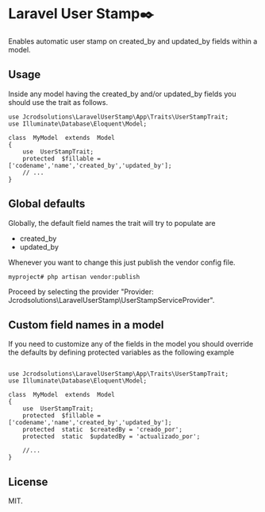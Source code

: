 
# Laravel User Stamp✒️

Enables automatic user stamp on created_by and updated_by fields within a model.

## Usage
Inside any model having the created_by and/or updated_by fields you should use the trait as follows.
```
use Jcrodsolutions\LaravelUserStamp\App\Traits\UserStampTrait;
use Illuminate\Database\Eloquent\Model;

class  MyModel  extends  Model
{
	use  UserStampTrait;
	protected  $fillable = ['codename','name','created_by','updated_by'];
	// ...
}
```
## Global defaults
Globally, the default field names the trait will try to populate are 
* created_by
* updated_by

Whenever you want to change this just publish the vendor config file. 
```
myproject# php artisan vendor:publish
```
Proceed by selecting the provider "Provider: Jcrodsolutions\LaravelUserStamp\UserStampServiceProvider".

## Custom field names in a model
If you need to customize any of the fields in the model you should override the defaults by defining protected variables as the following example
```

use Jcrodsolutions\LaravelUserStamp\App\Traits\UserStampTrait;
use Illuminate\Database\Eloquent\Model;

class  MyModel  extends  Model
{
	use  UserStampTrait;
	protected  $fillable = ['codename','name','created_by','updated_by'];
	protected  static  $createdBy = 'creado_por';
	protected  static  $updatedBy = 'actualizado_por';
	
	//...
}
```
## License
MIT.